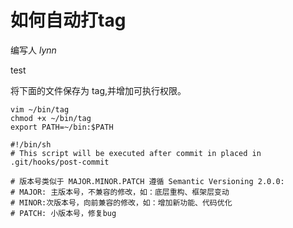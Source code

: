 如何自动打tag
===

编写人 *lynn*

test

将下面的文件保存为 tag,并增加可执行权限。

    vim ~/bin/tag
    chmod +x ~/bin/tag
    export PATH=~/bin:$PATH

```
#!/bin/sh
# This script will be executed after commit in placed in .git/hooks/post-commit

# 版本号类似于 MAJOR.MINOR.PATCH 遵循 Semantic Versioning 2.0.0:
# MAJOR: 主版本号，不兼容的修改，如：底层重构、框架层变动
# MINOR:次版本号，向前兼容的修改，如：增加新功能、代码优化
# PATCH: 小版本号，修复bug
```